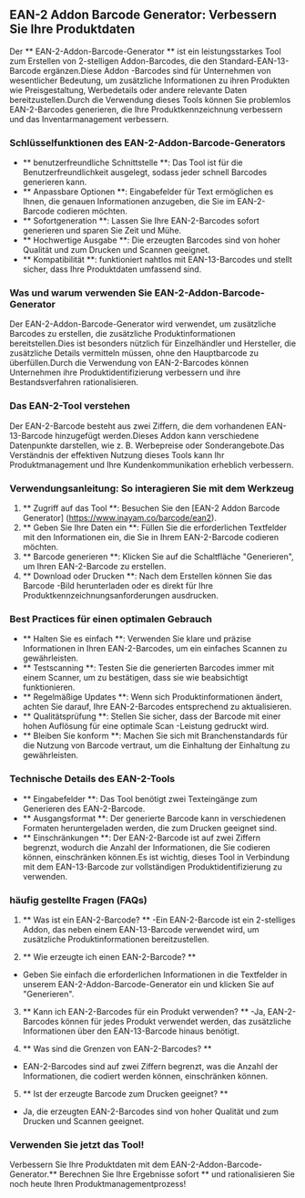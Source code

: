 ## EAN-2 Addon Barcode Generator: Verbessern Sie Ihre Produktdaten

Der ** EAN-2-Addon-Barcode-Generator ** ist ein leistungsstarkes Tool zum Erstellen von 2-stelligen Addon-Barcodes, die den Standard-EAN-13-Barcode ergänzen.Diese Addon -Barcodes sind für Unternehmen von wesentlicher Bedeutung, um zusätzliche Informationen zu ihren Produkten wie Preisgestaltung, Werbedetails oder andere relevante Daten bereitzustellen.Durch die Verwendung dieses Tools können Sie problemlos EAN-2-Barcodes generieren, die Ihre Produktkennzeichnung verbessern und das Inventarmanagement verbessern.

### Schlüsselfunktionen des EAN-2-Addon-Barcode-Generators

- ** benutzerfreundliche Schnittstelle **: Das Tool ist für die Benutzerfreundlichkeit ausgelegt, sodass jeder schnell Barcodes generieren kann.
- ** Anpassbare Optionen **: Eingabefelder für Text ermöglichen es Ihnen, die genauen Informationen anzugeben, die Sie im EAN-2-Barcode codieren möchten.
- ** Sofortgeneration **: Lassen Sie Ihre EAN-2-Barcodes sofort generieren und sparen Sie Zeit und Mühe.
- ** Hochwertige Ausgabe **: Die erzeugten Barcodes sind von hoher Qualität und zum Drucken und Scannen geeignet.
- ** Kompatibilität **: funktioniert nahtlos mit EAN-13-Barcodes und stellt sicher, dass Ihre Produktdaten umfassend sind.

### Was und warum verwenden Sie EAN-2-Addon-Barcode-Generator

Der EAN-2-Addon-Barcode-Generator wird verwendet, um zusätzliche Barcodes zu erstellen, die zusätzliche Produktinformationen bereitstellen.Dies ist besonders nützlich für Einzelhändler und Hersteller, die zusätzliche Details vermitteln müssen, ohne den Hauptbarcode zu überfüllen.Durch die Verwendung von EAN-2-Barcodes können Unternehmen ihre Produktidentifizierung verbessern und ihre Bestandsverfahren rationalisieren.

### Das EAN-2-Tool verstehen

Der EAN-2-Barcode besteht aus zwei Ziffern, die dem vorhandenen EAN-13-Barcode hinzugefügt werden.Dieses Addon kann verschiedene Datenpunkte darstellen, wie z. B. Werbepreise oder Sonderangebote.Das Verständnis der effektiven Nutzung dieses Tools kann Ihr Produktmanagement und Ihre Kundenkommunikation erheblich verbessern.

### Verwendungsanleitung: So interagieren Sie mit dem Werkzeug

1. ** Zugriff auf das Tool **: Besuchen Sie den [EAN-2 Addon Barcode Generator] (https://www.inayam.co/barcode/ean2).
2. ** Geben Sie Ihre Daten ein **: Füllen Sie die erforderlichen Textfelder mit den Informationen ein, die Sie in Ihrem EAN-2-Barcode codieren möchten.
3. ** Barcode generieren **: Klicken Sie auf die Schaltfläche "Generieren", um Ihren EAN-2-Barcode zu erstellen.
4. ** Download oder Drucken **: Nach dem Erstellen können Sie das Barcode -Bild herunterladen oder es direkt für Ihre Produktkennzeichnungsanforderungen ausdrucken.

### Best Practices für einen optimalen Gebrauch

- ** Halten Sie es einfach **: Verwenden Sie klare und präzise Informationen in Ihren EAN-2-Barcodes, um ein einfaches Scannen zu gewährleisten.
- ** Testscanning **: Testen Sie die generierten Barcodes immer mit einem Scanner, um zu bestätigen, dass sie wie beabsichtigt funktionieren.
- ** Regelmäßige Updates **: Wenn sich Produktinformationen ändert, achten Sie darauf, Ihre EAN-2-Barcodes entsprechend zu aktualisieren.
- ** Qualitätsprüfung **: Stellen Sie sicher, dass der Barcode mit einer hohen Auflösung für eine optimale Scan -Leistung gedruckt wird.
- ** Bleiben Sie konform **: Machen Sie sich mit Branchenstandards für die Nutzung von Barcode vertraut, um die Einhaltung der Einhaltung zu gewährleisten.

### Technische Details des EAN-2-Tools

- ** Eingabefelder **: Das Tool benötigt zwei Texteingänge zum Generieren des EAN-2-Barcode.
- ** Ausgangsformat **: Der generierte Barcode kann in verschiedenen Formaten heruntergeladen werden, die zum Drucken geeignet sind.
- ** Einschränkungen **: Der EAN-2-Barcode ist auf zwei Ziffern begrenzt, wodurch die Anzahl der Informationen, die Sie codieren können, einschränken können.Es ist wichtig, dieses Tool in Verbindung mit dem EAN-13-Barcode zur vollständigen Produktidentifizierung zu verwenden.

### häufig gestellte Fragen (FAQs)

1. ** Was ist ein EAN-2-Barcode? **
-Ein EAN-2-Barcode ist ein 2-stelliges Addon, das neben einem EAN-13-Barcode verwendet wird, um zusätzliche Produktinformationen bereitzustellen.

2. ** Wie erzeugte ich einen EAN-2-Barcode? **
- Geben Sie einfach die erforderlichen Informationen in die Textfelder in unserem EAN-2-Addon-Barcode-Generator ein und klicken Sie auf "Generieren".

3. ** Kann ich EAN-2-Barcodes für ein Produkt verwenden? **
-Ja, EAN-2-Barcodes können für jedes Produkt verwendet werden, das zusätzliche Informationen über den EAN-13-Barcode hinaus benötigt.

4. ** Was sind die Grenzen von EAN-2-Barcodes? **
- EAN-2-Barcodes sind auf zwei Ziffern begrenzt, was die Anzahl der Informationen, die codiert werden können, einschränken können.

5. ** Ist der erzeugte Barcode zum Drucken geeignet? **
- Ja, die erzeugten EAN-2-Barcodes sind von hoher Qualität und zum Drucken und Scannen geeignet.

### Verwenden Sie jetzt das Tool!

Verbessern Sie Ihre Produktdaten mit dem EAN-2-Addon-Barcode-Generator.** Berechnen Sie Ihre Ergebnisse sofort ** und rationalisieren Sie noch heute Ihren Produktmanagementprozess!